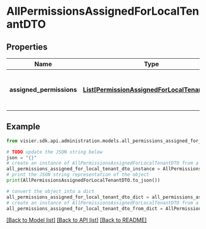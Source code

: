 # AllPermissionsAssignedForLocalTenantDTO


## Properties

Name | Type | Description | Notes
------------ | ------------- | ------------- | -------------
**assigned_permissions** | [**List[PermissionAssignedForLocalTenantDTO]**](PermissionAssignedForLocalTenantDTO.md) | A list of objects representing the user&#39;s permissions. | [optional] 

## Example

```python
from visier.sdk.api.administration.models.all_permissions_assigned_for_local_tenant_dto import AllPermissionsAssignedForLocalTenantDTO

# TODO update the JSON string below
json = "{}"
# create an instance of AllPermissionsAssignedForLocalTenantDTO from a JSON string
all_permissions_assigned_for_local_tenant_dto_instance = AllPermissionsAssignedForLocalTenantDTO.from_json(json)
# print the JSON string representation of the object
print(AllPermissionsAssignedForLocalTenantDTO.to_json())

# convert the object into a dict
all_permissions_assigned_for_local_tenant_dto_dict = all_permissions_assigned_for_local_tenant_dto_instance.to_dict()
# create an instance of AllPermissionsAssignedForLocalTenantDTO from a dict
all_permissions_assigned_for_local_tenant_dto_from_dict = AllPermissionsAssignedForLocalTenantDTO.from_dict(all_permissions_assigned_for_local_tenant_dto_dict)
```
[[Back to Model list]](../README.md#documentation-for-models) [[Back to API list]](../README.md#documentation-for-api-endpoints) [[Back to README]](../README.md)


